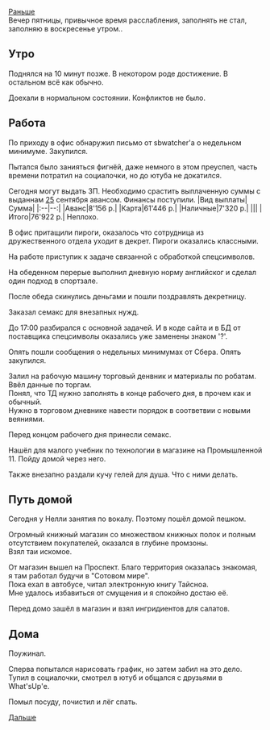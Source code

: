 [Раньше](2020.10.08.md)  
Вечер пятницы, привычное время расслабления, заполнять не стал, заполняю в воскресенье утром..
## Утро
Поднялся на 10 минут позже. В некотором роде достижение. В остальном всё как обычно.

Доехали в нормальном состоянии. Конфликтов не было.
## Работа
По приходу в офис обнаружил письмо от sbwatcher'а о недельном минимуме. Закупился.

Пытался было занияться фигнёй, даже немного в этом преуспел, часть времени потратил на социалочки, но до ютуба не докатился.

Сегодня могут выдать ЗП. Необходимо срастить выплаченную суммы с выданнам [25](2020.09.25.md) сентября авансом.
Финансы поступили.
|Вид выплаты|Сумма|
|:--|--:|
|Аванс|8'156 р.|
|Карта|61'446 р.|
|Наличные|7'320 р.|
|||
|Итого|76'922 р.|
Неплохо.

В офис притащили пироги, оказалось что сотрудница из дружественного отдела уходит в декрет. Пироги оказались классными.

На работе приступик к задаче связанной с обработкой спецсимволов.

На обеденном перерые выполнил дневную норму английског и сделал один подход в спортзале.

После обеда скинулись деньгами и пошли поздравлять декретницу.

Заказал семакс для внезапных нужд.

До 17:00 разбирался с основной задачей. И в коде сайта и в БД от поставщика спецсимволы оказались уже заменены знаком '?'.

Опять пошли сообщения о недельных минимумах от Сбера. Опять закупился.

Залил на рабочую машину торговый денвник и материалы по робатам.  
Ввёл данные по торгам.  
Понял, что ТД нужно заполнять в конце рабочего дня, в прочем как и обычный.  
Нужно в торговом дневнике навести порядок в соответвии с новыми веяниями.

Перед концом рабочего дня принесли семакс.

Нашёл для малого учебник по технологии в магазине на Промышленной 11. Пойду домой через него.

Также внезапно раздали кучу гелей для душа. Что с ними делать.
## Путь домой
Сегодня у Нелли занятия по вокалу. Поэтому пошёл домой пешком. 

Огромный книжный магазин со множеством книжных полок и полным отсутствием покупателей, оказался в глубине промзоны.  
Взял таи искомое.

От магазин вышел на Проспект. Благо территория оказалась знакомая, я там работал будучи в "Сотовом мире".  
Пока ехал в автобусе, читал электронную книгу Тайсноа.  
Мне удалось избавиться от смущения и я спокойно достаю её.

Перед домо зашёл в магазин и взял ингридиентов для салатов.
## Дома
Поужинал.

Сперва попытался нарисовать график, но затем забил на это дело.
Тупил в социалочки, смотрел в ютуб и общался с друзьями в What'sUp'е.

Помыл посуду, почистил и лёг спать.

[Дальше](2020.10.10.md)
